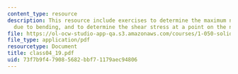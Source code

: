 ```yaml
---
content_type: resource
description: This resource include exercises to determine the maximum normal stress
  due to bending, and to determine the shear stress at a point on the neutral axis.
file: https://ol-ocw-studio-app-qa.s3.amazonaws.com/courses/1-050-solid-mechanics-fall-2004/73f7b9f479085682bbf71179aec94806_class04_19.pdf
file_type: application/pdf
resourcetype: Document
title: class04_19.pdf
uid: 73f7b9f4-7908-5682-bbf7-1179aec94806
---
```

